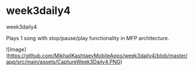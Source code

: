 # week3daily4
week3daily4


Plays 1 song with stop/pause/play functionality in MFP architecture.

![Image] (https://github.com/MikhailKashtaevMobileApps/week3daily4/blob/master/app/src/main/assets/CaptureWeek3Daily4.PNG)
